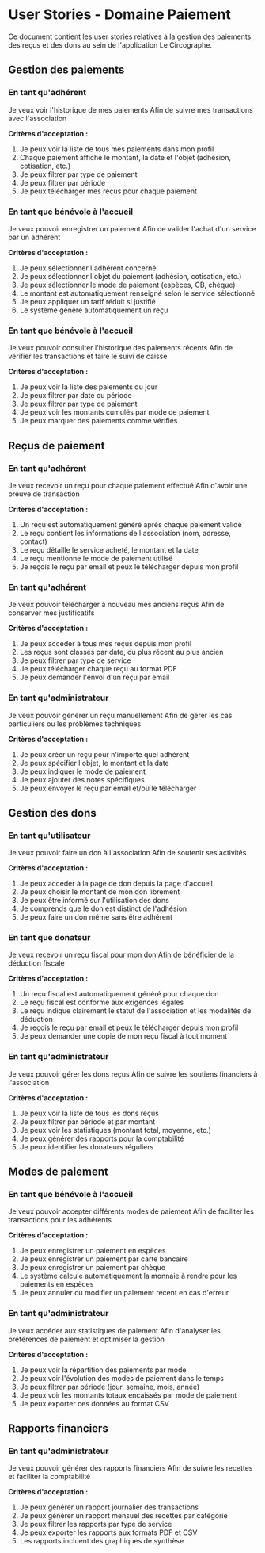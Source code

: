 # User Stories - Domaine Paiement

Ce document contient les user stories relatives à la gestion des paiements, des reçus et des dons au sein de l'application Le Circographe.

## Gestion des paiements

### En tant qu'adhérent
Je veux voir l'historique de mes paiements
Afin de suivre mes transactions avec l'association

**Critères d'acceptation :**
1. Je peux voir la liste de tous mes paiements dans mon profil
2. Chaque paiement affiche le montant, la date et l'objet (adhésion, cotisation, etc.)
3. Je peux filtrer par type de paiement
4. Je peux filtrer par période
5. Je peux télécharger mes reçus pour chaque paiement

### En tant que bénévole à l'accueil
Je veux pouvoir enregistrer un paiement
Afin de valider l'achat d'un service par un adhérent

**Critères d'acceptation :**
1. Je peux sélectionner l'adhérent concerné
2. Je peux sélectionner l'objet du paiement (adhésion, cotisation, etc.)
3. Je peux sélectionner le mode de paiement (espèces, CB, chèque)
4. Le montant est automatiquement renseigné selon le service sélectionné
5. Je peux appliquer un tarif réduit si justifié
6. Le système génère automatiquement un reçu

### En tant que bénévole à l'accueil
Je veux pouvoir consulter l'historique des paiements récents
Afin de vérifier les transactions et faire le suivi de caisse

**Critères d'acceptation :**
1. Je peux voir la liste des paiements du jour
2. Je peux filtrer par date ou période
3. Je peux filtrer par type de paiement
4. Je peux voir les montants cumulés par mode de paiement
5. Je peux marquer des paiements comme vérifiés

## Reçus de paiement

### En tant qu'adhérent
Je veux recevoir un reçu pour chaque paiement effectué
Afin d'avoir une preuve de transaction

**Critères d'acceptation :**
1. Un reçu est automatiquement généré après chaque paiement validé
2. Le reçu contient les informations de l'association (nom, adresse, contact)
3. Le reçu détaille le service acheté, le montant et la date
4. Le reçu mentionne le mode de paiement utilisé
5. Je reçois le reçu par email et peux le télécharger depuis mon profil

### En tant qu'adhérent
Je veux pouvoir télécharger à nouveau mes anciens reçus
Afin de conserver mes justificatifs

**Critères d'acceptation :**
1. Je peux accéder à tous mes reçus depuis mon profil
2. Les reçus sont classés par date, du plus récent au plus ancien
3. Je peux filtrer par type de service
4. Je peux télécharger chaque reçu au format PDF
5. Je peux demander l'envoi d'un reçu par email

### En tant qu'administrateur
Je veux pouvoir générer un reçu manuellement
Afin de gérer les cas particuliers ou les problèmes techniques

**Critères d'acceptation :**
1. Je peux créer un reçu pour n'importe quel adhérent
2. Je peux spécifier l'objet, le montant et la date
3. Je peux indiquer le mode de paiement
4. Je peux ajouter des notes spécifiques
5. Je peux envoyer le reçu par email et/ou le télécharger

## Gestion des dons

### En tant qu'utilisateur
Je veux pouvoir faire un don à l'association
Afin de soutenir ses activités

**Critères d'acceptation :**
1. Je peux accéder à la page de don depuis la page d'accueil
2. Je peux choisir le montant de mon don librement
3. Je peux être informé sur l'utilisation des dons
4. Je comprends que le don est distinct de l'adhésion
5. Je peux faire un don même sans être adhérent

### En tant que donateur
Je veux recevoir un reçu fiscal pour mon don
Afin de bénéficier de la déduction fiscale

**Critères d'acceptation :**
1. Un reçu fiscal est automatiquement généré pour chaque don
2. Le reçu fiscal est conforme aux exigences légales
3. Le reçu indique clairement le statut de l'association et les modalités de déduction
4. Je reçois le reçu par email et peux le télécharger depuis mon profil
5. Je peux demander une copie de mon reçu fiscal à tout moment

### En tant qu'administrateur
Je veux pouvoir gérer les dons reçus
Afin de suivre les soutiens financiers à l'association

**Critères d'acceptation :**
1. Je peux voir la liste de tous les dons reçus
2. Je peux filtrer par période et par montant
3. Je peux voir les statistiques (montant total, moyenne, etc.)
4. Je peux générer des rapports pour la comptabilité
5. Je peux identifier les donateurs réguliers

## Modes de paiement

### En tant que bénévole à l'accueil
Je veux pouvoir accepter différents modes de paiement
Afin de faciliter les transactions pour les adhérents

**Critères d'acceptation :**
1. Je peux enregistrer un paiement en espèces
2. Je peux enregistrer un paiement par carte bancaire
3. Je peux enregistrer un paiement par chèque
4. Le système calcule automatiquement la monnaie à rendre pour les paiements en espèces
5. Je peux annuler ou modifier un paiement récent en cas d'erreur

### En tant qu'administrateur
Je veux accéder aux statistiques de paiement
Afin d'analyser les préférences de paiement et optimiser la gestion

**Critères d'acceptation :**
1. Je peux voir la répartition des paiements par mode
2. Je peux voir l'évolution des modes de paiement dans le temps
3. Je peux filtrer par période (jour, semaine, mois, année)
4. Je peux voir les montants totaux encaissés par mode de paiement
5. Je peux exporter ces données au format CSV

## Rapports financiers

### En tant qu'administrateur
Je veux pouvoir générer des rapports financiers
Afin de suivre les recettes et faciliter la comptabilité

**Critères d'acceptation :**
1. Je peux générer un rapport journalier des transactions
2. Je peux générer un rapport mensuel des recettes par catégorie
3. Je peux filtrer les rapports par type de service
4. Je peux exporter les rapports aux formats PDF et CSV
5. Les rapports incluent des graphiques de synthèse 